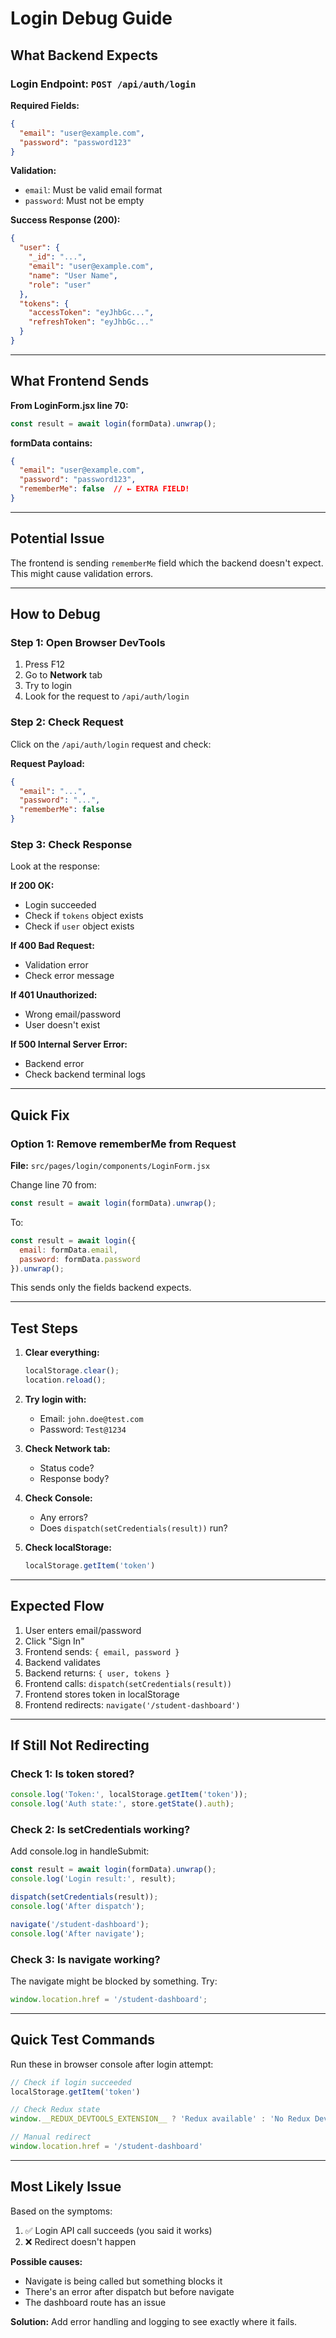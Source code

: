 # Login Debug Guide

## What Backend Expects

### Login Endpoint: `POST /api/auth/login`

**Required Fields:**
```json
{
  "email": "user@example.com",
  "password": "password123"
}
```

**Validation:**
- `email`: Must be valid email format
- `password`: Must not be empty

**Success Response (200):**
```json
{
  "user": {
    "_id": "...",
    "email": "user@example.com",
    "name": "User Name",
    "role": "user"
  },
  "tokens": {
    "accessToken": "eyJhbGc...",
    "refreshToken": "eyJhbGc..."
  }
}
```

---

## What Frontend Sends

**From LoginForm.jsx line 70:**
```javascript
const result = await login(formData).unwrap();
```

**formData contains:**
```json
{
  "email": "user@example.com",
  "password": "password123",
  "rememberMe": false  // ← EXTRA FIELD!
}
```

---

## Potential Issue

The frontend is sending `rememberMe` field which the backend doesn't expect. This might cause validation errors.

---

## How to Debug

### Step 1: Open Browser DevTools
1. Press F12
2. Go to **Network** tab
3. Try to login
4. Look for the request to `/api/auth/login`

### Step 2: Check Request
Click on the `/api/auth/login` request and check:

**Request Payload:**
```json
{
  "email": "...",
  "password": "...",
  "rememberMe": false
}
```

### Step 3: Check Response
Look at the response:

**If 200 OK:**
- Login succeeded
- Check if `tokens` object exists
- Check if `user` object exists

**If 400 Bad Request:**
- Validation error
- Check error message

**If 401 Unauthorized:**
- Wrong email/password
- User doesn't exist

**If 500 Internal Server Error:**
- Backend error
- Check backend terminal logs

---

## Quick Fix

### Option 1: Remove rememberMe from Request

**File:** `src/pages/login/components/LoginForm.jsx`

Change line 70 from:
```javascript
const result = await login(formData).unwrap();
```

To:
```javascript
const result = await login({
  email: formData.email,
  password: formData.password
}).unwrap();
```

This sends only the fields backend expects.

---

## Test Steps

1. **Clear everything:**
   ```javascript
   localStorage.clear();
   location.reload();
   ```

2. **Try login with:**
   - Email: `john.doe@test.com`
   - Password: `Test@1234`

3. **Check Network tab:**
   - Status code?
   - Response body?

4. **Check Console:**
   - Any errors?
   - Does `dispatch(setCredentials(result))` run?

5. **Check localStorage:**
   ```javascript
   localStorage.getItem('token')
   ```

---

## Expected Flow

1. User enters email/password
2. Click "Sign In"
3. Frontend sends: `{ email, password }`
4. Backend validates
5. Backend returns: `{ user, tokens }`
6. Frontend calls: `dispatch(setCredentials(result))`
7. Frontend stores token in localStorage
8. Frontend redirects: `navigate('/student-dashboard')`

---

## If Still Not Redirecting

### Check 1: Is token stored?
```javascript
console.log('Token:', localStorage.getItem('token'));
console.log('Auth state:', store.getState().auth);
```

### Check 2: Is setCredentials working?
Add console.log in handleSubmit:
```javascript
const result = await login(formData).unwrap();
console.log('Login result:', result);

dispatch(setCredentials(result));
console.log('After dispatch');

navigate('/student-dashboard');
console.log('After navigate');
```

### Check 3: Is navigate working?
The navigate might be blocked by something. Try:
```javascript
window.location.href = '/student-dashboard';
```

---

## Quick Test Commands

Run these in browser console after login attempt:

```javascript
// Check if login succeeded
localStorage.getItem('token')

// Check Redux state
window.__REDUX_DEVTOOLS_EXTENSION__ ? 'Redux available' : 'No Redux DevTools'

// Manual redirect
window.location.href = '/student-dashboard'
```

---

## Most Likely Issue

Based on the symptoms:
1. ✅ Login API call succeeds (you said it works)
2. ❌ Redirect doesn't happen

**Possible causes:**
- Navigate is being called but something blocks it
- There's an error after dispatch but before navigate
- The dashboard route has an issue

**Solution:**
Add error handling and logging to see exactly where it fails.
